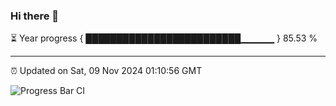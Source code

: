 ### Hi there 👋

⏳ Year progress { █████████████████████████▁▁▁▁▁ } 85.53 %

---

⏰ Updated on Sat, 09 Nov 2024 01:10:56 GMT

![Progress Bar CI](https://github.com/JuvenileQ/Progress-Bar-CI/workflows/main/badge.svg)
